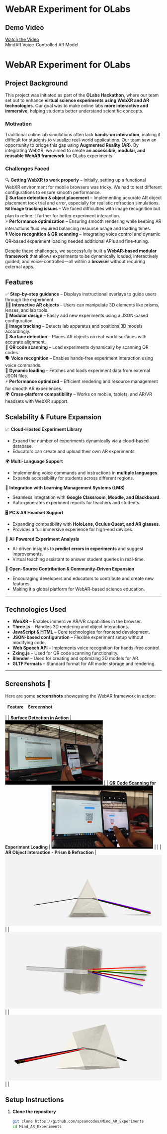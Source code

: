 # WebAR Experiment for OLabs  

## Demo Video  
[Watch the Video](https://drive.google.com/file/d/1Wfm-NOINuB0eAEoGixyq7OgRUFwc6Nzk/view?usp=drive_link)  
MindAR Voice-Controlled AR Model  

# WebAR Experiment for OLabs  

## Project Background  
This project was initiated as part of the **OLabs Hackathon**, where our team set out to enhance **virtual science experiments using WebXR and AR technologies**. Our goal was to make online labs **more interactive and immersive**, helping students better understand scientific concepts.  

### Motivation  
Traditional online lab simulations often lack **hands-on interaction**, making it difficult for students to visualize real-world applications. Our team saw an opportunity to bridge this gap using **Augmented Reality (AR)**. By integrating WebXR, we aimed to create **an accessible, modular, and reusable WebAR framework** for OLabs experiments.  

### Challenges Faced  
🔍 **Getting WebXR to work properly** – Initially, setting up a functional WebXR environment for mobile browsers was tricky. We had to test different configurations to ensure smooth performance.  
📌 **Surface detection & object placement** – Implementing accurate AR object placement took trial and error, especially for realistic refraction simulations.  
🖼️ **Image tracking issues** – We faced difficulties with image recognition but plan to refine it further for better experiment interaction.  
⚡ **Performance optimization** – Ensuring smooth rendering while keeping AR interactions fluid required balancing resource usage and loading times.  
🎙️ **Voice recognition & QR scanning** – Integrating voice control and dynamic QR-based experiment loading needed additional APIs and fine-tuning.  

Despite these challenges, we successfully built a **WebAR-based modular framework** that allows experiments to be dynamically loaded, interactively guided, and voice-controlled—all within a **browser** without requiring external apps.  

## Features  
✅ **Step-by-step guidance** – Displays instructional overlays to guide users through the experiment.  
🧑‍🔬 **Interactive AR objects** – Users can manipulate 3D elements like prisms, lenses, and lab tools.  
📂 **Modular design** – Easily add new experiments using a JSON-based configuration.  
🎯 **Image tracking** – Detects lab apparatus and positions 3D models accordingly.  
📡 **Surface detection** – Places AR objects on real-world surfaces with accurate alignment.  
📸 **QR code scanning** – Load experiments dynamically by scanning QR codes.  
🗣️ **Voice recognition** – Enables hands-free experiment interaction using voice commands.  
🔄 **Dynamic loading** – Fetches and loads experiment data from external JSON files.  
⚡ **Performance optimized** – Efficient rendering and resource management for smooth AR experiences.  
🌍 **Cross-platform compatibility** – Works on mobile, tablets, and AR/VR headsets with WebXR support.  


## Scalability & Future Expansion  

📈 **Cloud-Hosted Experiment Library**  
- Expand the number of experiments dynamically via a cloud-based database.  
- Educators can create and upload their own AR experiments.  

🌍 **Multi-Language Support**  
- Implementing voice commands and instructions in **multiple languages**.  
- Expands accessibility for students across different regions.  

🔗 **Integration with Learning Management Systems (LMS)**  
- Seamless integration with **Google Classroom, Moodle, and Blackboard**.  
- Auto-generates experiment reports for teachers and students.  

🖥️ **PC & AR Headset Support**  
- Expanding compatibility with **HoloLens, Oculus Quest, and AR glasses**.  
- Provides a full immersive experience for high-end devices.  

🔬 **AI-Powered Experiment Analysis**  
- AI-driven insights to **predict errors in experiments** and suggest improvements.  
- Virtual teaching assistant to answer student queries in real-time.  

🚀 **Open-Source Contribution & Community-Driven Expansion**  
- Encouraging developers and educators to contribute and create new features.  
- Making it a global platform for WebAR-based science education.  

---

## Technologies Used  
- **WebXR** – Enables immersive AR/VR capabilities in the browser.  
- **Three.js** – Handles 3D rendering and object interactions.  
- **JavaScript & HTML** – Core technologies for frontend development.  
- **JSON-based configuration** – Flexible experiment setup without modifying code.  
- **Web Speech API** – Implements voice recognition for hands-free control.  
- **Zxing.js** – Used for QR code scanning functionality.  
- **Blender** – Used for creating and optimizing 3D models for AR.  
- **GLTF Formats** – Standard format for AR model storage and rendering.  

---


## Screenshots 📸  

Here are some **screenshots** showcasing the WebAR framework in action:  

| Feature | Screenshot |
|---------|------------|
| 
| **Surface Detection in Action** | ![Surface Detection](/images/AR%20(1).png) |
| **QR Code Scanning for Experiment Loading** | ![QR Code Scan](/images/QRCode.png) |
| 
| **AR Object Interaction - Prism & Refraction** | ![Prism](/images/prism1.png) |
| ![Prism](/images/prism2.png) |
| ![Prism](/images/prism3.png) |
|

## Setup Instructions  

1. **Clone the repository**  
   ```sh
   git clone https://github.com/spsancodes/Mind_AR_Experiments
   cd Mind_AR_Experiments
